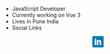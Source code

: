 - JavaScript Developer
- Currently working on Vue 3
- Lives in Pune India
- Social Links

<p align='center'>
  <a href="https://www.linkedin.com/in/deepaksisodiya/" target="_blank"><img height="30" src="https://github.com/deepaksisodiya/deepaksisodiya/blob/master/linkedin.png?raw=true">     </a>
</p>
